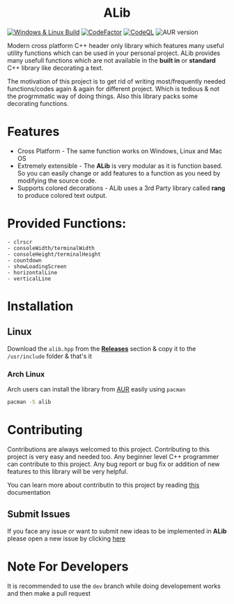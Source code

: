 <h1 align="center">ALib</h1>


[![Windows & Linux Build](https://github.com/Abir-Tx/ALib/actions/workflows/build_test.yml/badge.svg)](https://github.com/Abir-Tx/ALib/actions/workflows/build_test.yml) [![CodeFactor](https://www.codefactor.io/repository/github/abir-tx/alib/badge)](https://www.codefactor.io/repository/github/abir-tx/alib) [![CodeQL](https://github.com/Abir-Tx/ALib/actions/workflows/codeql.yml/badge.svg)](https://github.com/Abir-Tx/ALib/actions/workflows/codeql.yml) ![AUR version](https://img.shields.io/aur/version/alib?logo=archlinux)


Modern cross platform C++ header only library which features many useful utility functions which can be used in your personal project.
ALib provides many usefull functions which are not available in the **built in** or **standard** C++ library like decorating a text.

The motivation of this project is to get rid of writing most/frequently needed functions/codes again & again for different project. Which is tedious & not the progrmmatic way of doing things. Also this library packs some decorating functions.

# Features

- Cross Platform - The same function works on Windows, Linux and Mac OS
- Extremely extensible - The **ALib** is very modular as it is function based. So you can easily change or add features to a function as you need by modifying the source code.
- Supports colored decorations - ALib uses a 3rd Party library called **rang** to produce colored text output.


# Provided Functions:
 ```- decorateMe
 - clrscr
 - consoleWidth/terminalWidth
 - consoleHeight/terminalHeight
 - countdown
 - showLoadingScreen
 - horizontalLine
 - verticalLine
```

# Installation

## Linux
Download the `alib.hpp` from the **[Releases](https://github.com/Abir-Tx/ALib/releases)** section & copy it to the `/usr/include` folder & that's it
### Arch Linux
Arch users can install the library from [AUR](https://aur.archlinux.org/packages/alib) easily using `pacman`
```bash
pacman -S alib
```

# Contributing 
Contributions are always welcomed to this project. Contributing to this project is very easy and needed too. Any beginner level C++ programmer can contribute to this project. Any bug report or bug fix or addition of new features to this library will be very helpful.

You can learn more about contributin to this project by reading [this](CONTRIBUTING.md) documentation

## Submit Issues
If you face any issue or want to submit new ideas to be implemented in **ALib** please open a new issue by clicking [here](https://github.com/Abir-Tx/ALib/issues/new)

# Note For Developers
It is recommended to use the `dev` branch while doing developement works and then make a pull request


